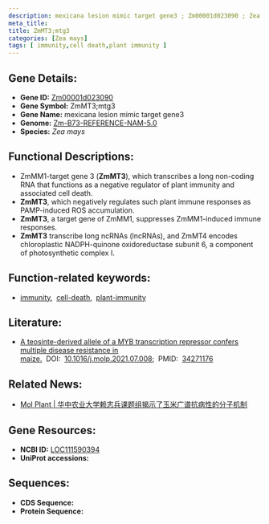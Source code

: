 ```yaml
---
description: mexicana lesion mimic target gene3 ; Zm00001d023090 ; Zea mays
meta_title:
title: ZmMT3;mtg3
categories: [Zea mays]
tags: [ immunity,cell death,plant immunity ]
---
```


## Gene Details:
- **Gene ID:**	[Zm00001d023090](https://www.maizegdb.org/gene_center/gene/Zm00001d023090)
- **Gene Symbol:** ZmMT3;mtg3
- **Gene Name:** mexicana lesion mimic target gene3
- **Genome:** [Zm-B73-REFERENCE-NAM-5.0](https://www.maizegdb.org/genome/assembly/Zm-B73-REFERENCE-NAM-5.0)
- **Species:** *Zea mays*

## Functional Descriptions:
   - ZmMM1-target gene 3 (**ZmMT3**), which transcribes a long non-coding RNA that functions as a negative regulator of plant immunity and associated cell death.
   - **ZmMT3**, which negatively regulates such plant immune responses as PAMP-induced ROS accumulation.
   - **ZmMT3**, a target gene of ZmMM1, suppresses ZmMM1-induced immune responses.
   - **ZmMT3** transcribe long ncRNAs (lncRNAs), and ZmMT4 encodes chloroplastic NADPH-quinone oxidoreductase subunit 6, a component of photosynthetic complex I.

## Function-related keywords:
- [immunity](/tags/immunity/),&nbsp;&nbsp;[cell-death](/tags/cell-death/),&nbsp;&nbsp;[plant-immunity](/tags/plant-immunity/)

## Literature:
   - [A teosinte-derived allele of a MYB transcription repressor confers multiple disease resistance in maize.]( https://www.sciencedirect.com/science/article/pii/S1674205221002744?via%3Dihub#bib3)&nbsp;&nbsp;DOI:&nbsp;&nbsp;[10.1016/j.molp.2021.07.008](https://www.sciencedirect.com/science/article/pii/S1674205221002744?via%3Dihub#bib3);&nbsp;&nbsp;PMID:&nbsp;&nbsp;[34271176](https://pubmed.ncbi.nlm.nih.gov/34271176/)

## Related News:
   - [Mol Plant | 华中农业大学赖志兵课题组揭示了玉米广谱抗病性的分子机制](https://mp.weixin.qq.com/s?__biz=Mzg3MDEwNDEyMg==&mid=2247513887&idx=4&sn=d8ba124a3dae581edf7b8670bb52d01b&chksm=ce901a4af9e7935c62ec0ad6c40db36021b4bcdebfef543918a1a77646c64eff73ae9bd470bd&scene=27#wechat_redirect)

## Gene Resources:
- **NCBI ID:** [LOC111590394](https://www.ncbi.nlm.nih.gov/gene/?term=LOC111590394)
- **UniProt accessions:** [](https://www.uniprot.org/uniprotkb//entry)



## Sequences:
- **CDS Sequence:**
- **Protein Sequence:**
